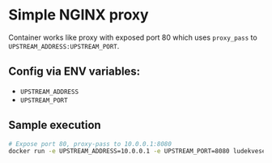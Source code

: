 # Simple NGINX proxy

Container works like proxy with exposed port 80 which uses `proxy_pass` to `UPSTREAM_ADDRESS:UPSTREAM_PORT`.

## Config via ENV variables:

* `UPSTREAM_ADDRESS`
* `UPSTREAM_PORT`

## Sample execution

```bash
# Expose port 80, proxy-pass to 10.0.0.1:8080
docker run -e UPSTREAM_ADDRESS=10.0.0.1 -e UPSTREAM_PORT=8080 ludekvesely/proxy
```
